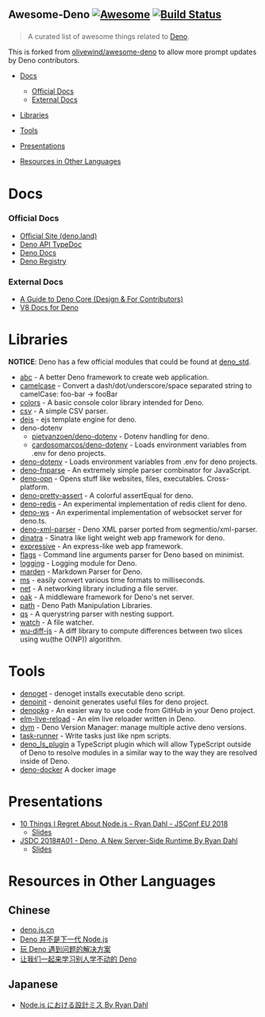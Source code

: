 ## Awesome-Deno [![Awesome](https://cdn.rawgit.com/sindresorhus/awesome/d7305f38d29fed78fa85652e3a63e154dd8e8829/media/badge.svg)](https://github.com/sindresorhus/awesome) [![Build Status](https://api.travis-ci.com/denolib/awesome-deno.svg?branch=master)](https://travis-ci.com/denolib/awesome-deno)

### 

> A curated list of awesome things related to [Deno](https://github.com/denoland/deno).

This is forked from [olivewind/awesome-deno](https://github.com/olivewind/awesome-deno) to allow more prompt updates by Deno contributors.

- [Docs](#docs)
    - [Official Docs](#official-docs)
    - [External Docs](#external-docs)

- [Libraries](#libraries)

- [Tools](#tools)

- [Presentations](#presentations)

- [Resources in Other Languages](#resources-in-other-languages)

# Docs

### Official Docs

- [Official Site (deno.land)](https://deno.land)
- [Deno API TypeDoc](https://deno.land/typedoc/)
- [Deno Docs](https://github.com/denoland/deno/blob/master/Docs.md)
- [Deno Registry](http://deno.land/x/)

### External Docs

- [A Guide to Deno Core (Design & For Contributors)](https://denolib.gitbook.io/guide)
- [V8 Docs for Deno](https://denolib.github.io/v8-docs/)

# Libraries

__NOTICE__: Deno has a few official modules that could be found at [deno_std](https://github.com/denoland/deno_std).

- [abc](https://github.com/zhmushan/abc) - A better Deno framework to create web application.
- [camelcase](https://github.com/denolib/camelcase) - Convert a dash/dot/underscore/space separated string to camelCase: foo-bar → fooBar
- [colors](https://github.com/denoland/deno_std/tree/master/colors) - A basic console color library intended for Deno.
- [csv](https://github.com/hashrock/deno-fnparse/blob/master/parsers/csv.ts) - A simple CSV parser.
- [dejs](https://github.com/syumai/dejs) - ejs template engine for deno.
- deno-dotenv
    - [pietvanzoen/deno-dotenv](https://github.com/pietvanzoen/deno-dotenv) - Dotenv handling for deno.
    - [cardosomarcos/deno-dotenv](https://github.com/cardosomarcos/deno-dotenv) - Loads environment variables from .env for deno projects.
- [deno-dotenv](https://github.com/cardosomarcos/deno-dotenv) - Loads environment variables from .env for deno projects.
- [deno-fnparse](https://github.com/hashrock/deno-fnparse) - An extremely simple parser combinator for JavaScript.
- [deno-opn](https://github.com/hashrock/deno-opn) - Opens stuff like websites, files, executables. Cross-platform.
- [deno-pretty-assert](https://github.com/bokuweb/deno-pretty-assert) - A colorful assertEqual for deno.
- [deno-redis](https://github.com/keroxp/deno-redis) - An experimental implementation of redis client for deno.
- [deno-ws](https://github.com/keroxp/deno-ws) - An experimental implementation of websocket server for deno.ts.
- [deno-xml-parser](https://github.com/nekobato/deno-xml-parser) - Deno XML parser ported from segmentio/xml-parser.
- [dinatra](https://github.com/syumai/dinatra) - Sinatra like light weight web app framework for deno.
- [expressive](https://github.com/jinjor/deno-playground/tree/master/expressive) - An express-like web app framework.
- [flags](https://github.com/denoland/deno_std/tree/master/flags) - Command line arguments parser for Deno based on minimist.
- [logging](https://github.com/denoland/deno_std/tree/master/logging) - Logging module for Deno.
- [marden](https://github.com/muhibbudins/marden) - Markdown Parser for Deno.
- [ms](https://github.com/denolib/ms) - easily convert various time formats to milliseconds.
- [net](https://github.com/denoland/deno_std/tree/master/net) - A networking library including a file server.
- [oak](https://github.com/kitsonk/oak) - A middleware framework for Deno's net server.
- [path](https://github.com/denoland/deno_std/tree/master/path) - Deno Path Manipulation Libraries.
- [qs](https://github.com/denolib/qs) - A querystring parser with nesting support.
- [watch](https://github.com/jinjor/deno-watch) - A file watcher.
- [wu-diff-js](https://github.com/bokuweb/wu-diff-js) - A diff library to compute differences between two slices using wu(the O(NP)) algorithm.

# Tools

- [denoget](https://github.com/syumai/deno-libs/tree/master/denoget) - denoget installs executable deno script.
- [denoinit](https://github.com/syumai/deno-libs/tree/master/denoinit) - denoinit generates useful files for deno project.
- [denopkg](https://github.com/denopkg/denopkg.com) - An easier way to use code from GitHub in your Deno project. 
- [elm-live-reload](https://github.com/jinjor/deno-playground/tree/master/elm-live-reload) - An elm live reloader written in Deno.
- [dvm](https://github.com/justjavac/dvm) - Deno Version Manager: manage multiple active deno versions.
- [task-runner](https://github.com/jinjor/deno-playground/tree/master/task-runner) - Write tasks just like npm scripts.
- [deno_ls_plugin](https://www.npmjs.com/package/deno_ls_plugin) a TypeScript plugin which will allow TypeScript outside of Deno to resolve modules in a similar way to the way they are resolved inside of Deno.
- [deno-docker](https://github.com/maxmcd/deno-docker) A docker image

# Presentations

- [10 Things I Regret About Node.js - Ryan Dahl - JSConf EU 2018](https://www.youtube.com/watch?v=M3BM9TB-8yA)
    - [Slides](http://tinyclouds.org/jsconf2018.pdf)
- [JSDC 2018#A01 - Deno, A New Server-Side Runtime By Ryan Dahl](https://www.youtube.com/watch?v=FlTG0UXRAkE)
    - [Slides](https://tinyclouds.org/deno_jsdc.pptx)

# Resources in Other Languages

## Chinese

- [deno.js.cn](https://deno.js.cn/)
- [Deno 并不是下一代 Node.js](https://juejin.im/post/5b14a390e51d4506c1300bbc)
- [玩 Deno 遇到问题的解决方案](https://juejin.im/post/5b1245b3f265da6e4c6cf249)
- [让我们一起来学习别人学不动的 Deno](https://segmentfault.com/a/1190000015151287)

## Japanese

- [Node.js における設計ミス By Ryan Dahl](https://yosuke-furukawa.hatenablog.com/entry/2018/06/07/080335)

